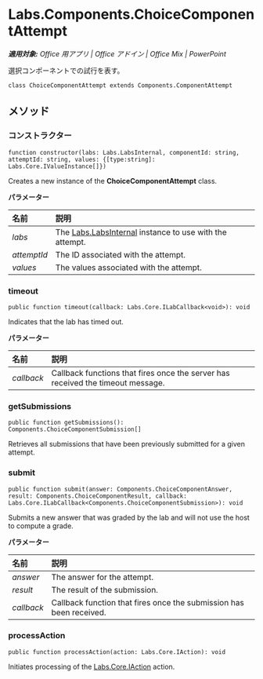 ﻿
# Labs.Components.ChoiceComponentAttempt

 _**適用対象:** Office 用アプリ | Office アドイン | Office Mix | PowerPoint_

選択コンポーネントでの試行を表す。

```
class ChoiceComponentAttempt extends Components.ComponentAttempt
```


## メソッド




### コンストラクター

 `function constructor(labs: Labs.LabsInternal, componentId: string, attemptId: string, values: {[type:string]: Labs.Core.IValueInstance[]})`

Creates a new instance of the  **ChoiceComponentAttempt** class.

 **パラメーター**


|**名前**|**説明**|
|:-----|:-----|
| _labs_|The [Labs.LabsInternal](http://msdn.microsoft.com/library/599fb2c4-bb16-4422-84ad-10ed85a14018.aspx) instance to use with the attempt.|
| _attemptId_|The ID associated with the attempt.|
| _values_|The values associated with the attempt.|

### timeout

 `public function timeout(callback: Labs.Core.ILabCallback<void>): void`

Indicates that the lab has timed out.

 **パラメーター**


|**名前**|**説明**|
|:-----|:-----|
| _callback_|Callback functions that fires once the server has received the timeout message.|

### getSubmissions

 `public function getSubmissions(): Components.ChoiceComponentSubmission[]`

Retrieves all submissions that have been previously submitted for a given attempt.


### submit

 `public function submit(answer: Components.ChoiceComponentAnswer, result: Components.ChoiceComponentResult, callback: Labs.Core.ILabCallback<Components.ChoiceComponentSubmission>): void`

Submits a new answer that was graded by the lab and will not use the host to compute a grade.

 **パラメーター**


|**名前**|**説明**|
|:-----|:-----|
| _answer_|The answer for the attempt.|
| _result_|The result of the submission.|
| _callback_|Callback function that fires once the submission has been received.|

### processAction

 `public function processAction(action: Labs.Core.IAction): void`

Initiates processing of the [Labs.Core.IAction](../../reference/office-mix/labs.core.iaction.md) action.

